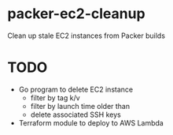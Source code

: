 # packer-ec2-cleanup
Clean up stale EC2 instances from Packer builds

# TODO
- Go program to delete EC2 instance
  - filter by tag k/v
  - filter by launch time older than
  - delete associated SSH keys
- Terraform module to deploy to AWS Lambda
